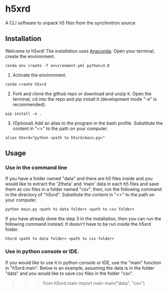 # h5xrd
A CLI software to unpack h5 files from the synchrotron source

## Installation

Welcome to h5xrd! The installation uses [Anaconda](https://anaconda.org/). Open your terminal, create the environment.

``conda env create -f environment.yml python=3.8``

1. Activate the environment.

``conda create h5xrd``

2. Fork and clone the github repo or download and unzip it. Open the terminal, cd into the repo and pip install it (development mode "-e" is recommended).

``pip install -e .``

3. (Optional) Add an alias to the program in the bash profile. Substitute the content in "<>" to the path on your computer.

``alias h5xrd="python <path to h5xrd/main.py>"``

## Usage

### Use in the command line

If you have a folder named "data" and there are h5 files inside and you would like to extract the '2theta' and 'main'
data in each h5 files and save them as csv files in a folder named "csv", then, run the following command in the
directory of "h5xrd". Substitute the content in "<>" to the path on your computer.

``python main.py <path to data folder> <path to csv folder>``

If you have already done the step 3 in the installation, then you can run the following command instead.
It doesn't have to be run inside the h5xrd folder.

``h5xrd <path to data folder> <path to csv folder>``

### Use in python console or IDE.

If you would like to use it in python console or IDE, use the "main" function in "h5xrd.main". Below is an example,
assuming the data is in the folder "data" and you would like to save csv files in the folder "csv".

>>> from h5xrd.main import main
>>> main("data", "csv")

